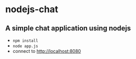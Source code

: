 # nodejs-chat
## A simple chat application using nodejs

- ```npm install```
- ```node app.js```
- connect to [http://localhost:8080](http://localhost:8080)
